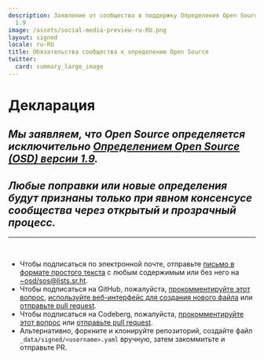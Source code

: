 ```yaml
---
description: Заявление от сообщества в поддержку Определения Open Source (OSD) версии
  1.9
image: /assets/social-media-preview-ru-RU.png
layout: signed
locale: ru-RU
title: Обязательства сообщества к определению Open Source
twitter:
  card: summary_large_image
---
```

# **Декларация**

## *Мы заявляем, что Open Source определяется исключительно [Определением Open Source (OSD) версии 1.9](https://opensourcedefinition.org/).*

## *Любые поправки или новые определения будут признаны только при явном консенсусе сообщества через открытый и прозрачный процесс.*

---
<br>

- Чтобы подписаться по электронной почте, отправьте [письмо в формате простого текста](https://useplaintext.email/) с любым содержимым или без него на [~osd/sos@lists.sr.ht](mailto:~osd/sos@lists.sr.ht).
- Чтобы подписаться на GitHub, пожалуйста, [прокомментируйте этот вопрос](https://github.com/OpenSourceDefinition/sos/issues/1), [используйте веб-интерфейс для создания нового файла](https://github.com/OpenSourceDefinition/sos/new/main/_data/signed) или [отправьте pull request](https://github.com/OpenSourceDefinition/sos/pulls).
- Чтобы подписаться на Codeberg, пожалуйста, [прокомментируйте этот вопрос](https://codeberg.org/osd/sos/issues/1) или [отправьте pull request](https://codeberg.org/osd/sos/pulls).
- Альтернативно, форкните и клонируйте репозиторий, создайте файл `_data/signed/<username>.yaml` вручную, затем закоммитьте и отправьте PR.